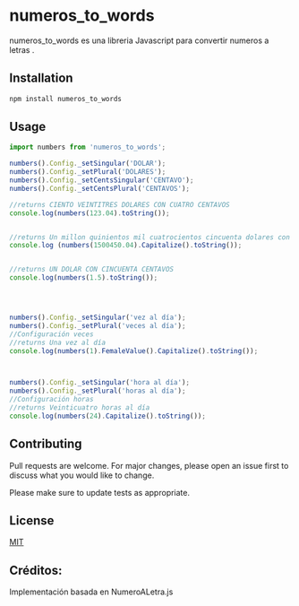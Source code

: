 # numeros_to_words

numeros_to_words es una libreria Javascript para convertir numeros a letras .

## Installation


```bash
npm install numeros_to_words
```

## Usage

```javascript
import numbers from 'numeros_to_words';

numbers().Config._setSingular('DOLAR');
numbers().Config._setPlural('DOLARES');
numbers().Config._setCentsSingular('CENTAVO');
numbers().Config._setCentsPlural('CENTAVOS');

//returns CIENTO VEINTITRES DOLARES CON CUATRO CENTAVOS
console.log(numbers(123.04).toString());


//returns Un millon quinientos mil cuatrocientos cincuenta dolares con cuatro centavos
console.log (numbers(1500450.04).Capitalize().toString());


//returns UN DOLAR CON CINCUENTA CENTAVOS
console.log(numbers(1.5).toString());




numbers().Config._setSingular('vez al día');
numbers().Config._setPlural('veces al día');
//Configuración veces 
//returns Una vez al día
console.log(numbers(1).FemaleValue().Capitalize().toString());



numbers().Config._setSingular('hora al día');
numbers().Config._setPlural('horas al día');
//Configuración horas
//returns Veinticuatro horas al día
console.log(numbers(24).Capitalize().toString());
```

## Contributing
Pull requests are welcome. For major changes, please open an issue first to discuss what you would like to change.

Please make sure to update tests as appropriate.

## License
[MIT](https://choosealicense.com/licenses/mit/)

## Créditos:
Implementación basada en NumeroALetra.js